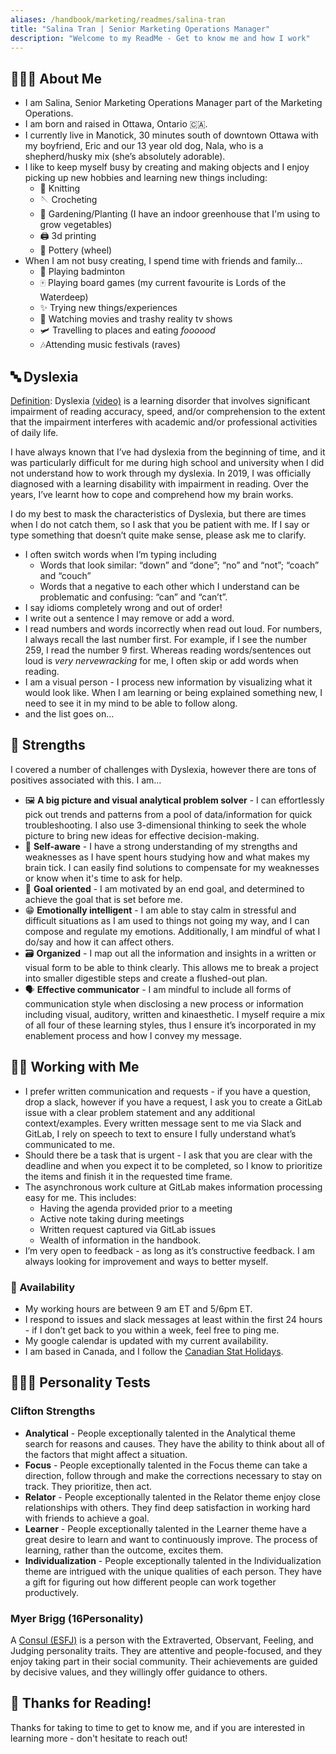 ```yaml
---
aliases: /handbook/marketing/readmes/salina-tran
title: "Salina Tran | Senior Marketing Operations Manager"
description: "Welcome to my ReadMe - Get to know me and how I work"
---
```


## 🙋🏻‍♀️ About Me 

- I am Salina, Senior Marketing Operations Manager part of the Marketing Operations.
- I am born and raised in Ottawa, Ontario 🇨🇦.
- I currently live in Manotick, 30 minutes south of downtown Ottawa with my boyfriend, Eric and our 13 year old dog, Nala, who is a shepherd/husky mix (she’s absolutely adorable).
- I like to keep myself busy by creating and making objects and I enjoy picking up new hobbies and learning new things including:
     - 🧶 Knitting 
     - 🪡 Crocheting
     - 🌱 Gardening/Planting (I have an indoor greenhouse that I'm using to grow vegetables) 
     - 🖨️ 3d printing
     - 🏺 Pottery (wheel)
- When I am not busy creating, I spend time with friends and family…
    - 🏸 Playing badminton
    - 🀄️ Playing board games (my current favourite is Lords of the Waterdeep)
    - ✨ Trying new things/experiences
    - 🍿 Watching movies and trashy reality tv shows 
    - 🛩️ Travelling to places and eating _foooood_
    - 🎶Attending music festivals (raves) 

## 🔤 Dyslexia 

[Definition](https://www.healthline.com/health/dyslexia-in-adults): Dyslexia [(video)](https://youtu.be/yH5Ds4_0lO8?si=AtmvKBPdPhH9LIsz) is a learning disorder that involves significant impairment of reading accuracy, speed, and/or comprehension to the extent that the impairment interferes with academic and/or professional activities of daily life.

I have always known that I’ve had dyslexia from the beginning of time, and it was particularly difficult for me during high school and university when I did not understand how to work through my dyslexia. In 2019, I was officially diagnosed with a learning disability with impairment in reading. Over the years, I’ve learnt how to cope and comprehend how my brain works. 

I do my best to mask the characteristics of Dyslexia, but there are times when I do not catch them, so I ask that you be patient with me. If I say or type something that doesn’t quite make sense, please ask me to clarify.

- I often switch words when I’m typing including
    - Words that look similar: “down” and “done”; “no” and “not”; “coach” and “couch”
    - Words that a negative to each other which I understand can be problematic and confusing: “can” and “can’t”.
- I say idioms completely wrong and out of order!
- I write out a sentence I may remove or add a word.
- I read numbers and words incorrectly when read out loud. For numbers, I always recall the last number first. For example, if I see the number 259, I read the number 9 first. Whereas reading words/sentences out loud is _very nervewracking_ for me, I often skip or add words when reading.
- I am a visual person - I process new information by visualizing what it would look like. When I am learning or being explained something new, I need to see it in my mind to be able to follow along. 
- and the list goes on...


## 💪 Strengths

I covered a number of challenges with Dyslexia, however there are tons of positives associated with this. I am…
- 🖼️ **A big picture and visual analytical problem solver** - I can effortlessly pick out trends and patterns from a pool of data/information for quick troubleshooting. I also use 3-dimensional thinking to seek the whole picture to bring new ideas for effective decision-making.
- 🧠 **Self-aware** - I have a strong understanding of my strengths and weaknesses as I have spent hours studying how and what makes my brain tick. I can easily find solutions to compensate for my weaknesses or know when it's time to ask for help.
- 🎯 **Goal oriented** - I am motivated by an end goal, and determined to achieve the goal that is set before me.
- 😁 **Emotionally intelligent** - I am able to stay calm in stressful and difficult situations as I am used to things not going my way, and I can compose and regulate my emotions. Additionally, I am mindful of what I do/say and how it can affect others.
- 🗃️ **Organized** - I map out all the information and insights in a written or visual form to be able to think clearly. This allows me to break a project into smaller digestible steps and create a flushed-out plan.
- 🗣️ **Effective communicator** - I am mindful to include all forms of communication style when disclosing a new process or information including visual, auditory, written and kinaesthetic. I myself require a mix of all four of these learning styles, thus I ensure it’s incorporated in my enablement process and how I convey my message.

## 👩‍💻 Working with Me

- I prefer written communication and requests - if you have a question, drop a slack, however if you have a request, I ask you to create a GitLab issue with a clear problem statement and any additional context/examples. Every written message sent to me via Slack and GitLab, I rely on speech to text to ensure I fully understand what’s communicated to me.
- Should there be a task that is urgent - I ask that you are clear with the deadline and when you expect it to be completed, so I know to prioritize the items and finish it in the requested time frame.
- The asynchronous work culture at GitLab makes information processing easy for me. This includes:
   - Having the agenda provided prior to a meeting 
   - Active note taking during meetings 
   - Written request captured via GitLab issues
   - Wealth of information in the handbook.
- I’m very open to feedback - as long as it’s constructive feedback. I am always looking for improvement and ways to better myself.

### 📅 Availability

- My working hours are between 9 am ET and 5/6pm ET. 
- I respond to issues and slack messages at least within the first 24 hours - if I don’t get back to you within a week, feel free to ping me.
- My google calendar is updated with my current availability.
- I am based in Canada, and I follow the [Canadian Stat Holidays](https://www.canada.ca/en/revenue-agency/services/tax/public-holidays.html).

## 💁🏻‍♀️ Personality Tests

### Clifton Strengths

- **Analytical** - People exceptionally talented in the Analytical theme search for reasons and causes. They have the ability to think about all of the factors that might affect a situation. 
- **Focus** - People exceptionally talented in the Focus theme can take a direction, follow through and make the corrections necessary to stay on track. They prioritize, then act. 
- **Relator** - People exceptionally talented in the Relator theme enjoy close relationships with others. They find deep satisfaction in working hard with friends to achieve a goal.
- **Learner** - People exceptionally talented in the Learner theme have a great desire to learn and want to continuously improve. The process of learning, rather than the outcome, excites them. 
- **Individualization** - People exceptionally talented in the Individualization theme are intrigued with the unique qualities of each person. They have a gift for figuring out how different people can work together productively. 

### Myer Brigg (16Personality)

A [Consul (ESFJ)](https://www.16personalities.com/esfj-personality) is a person with the Extraverted, Observant, Feeling, and Judging personality traits. They are attentive and people-focused, and they enjoy taking part in their social community. Their achievements are guided by decisive values, and they willingly offer guidance to others.

## 🤗 Thanks for Reading!

Thanks for taking to time to get to know me, and if you are interested in learning more - don't hesitate to reach out!
